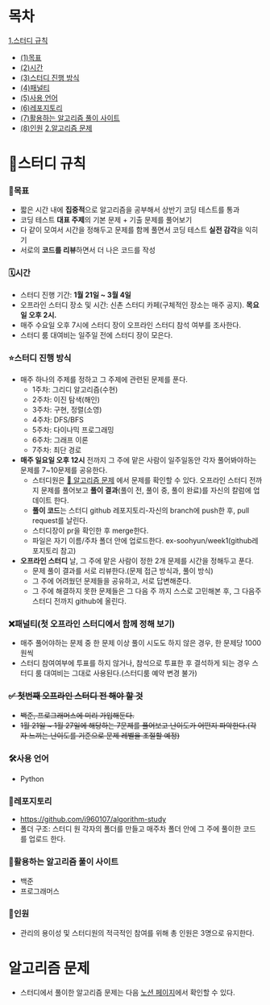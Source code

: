 # 목차
[1.스터디 규칙](#스터디-규칙)  
+ [(1)목표](#목표)
+ [(2)시간](#시간)
+ [(3)스터디 진행 방식](#스터디-진행-방식)
+ [(4)패널티](#패널티)
+ [(5)사용 언어](#사용-언어)
+ [(6)레포지토리](#레포지토리)
+ [(7)활용하는 알고리즘 풀이 사이트](#활용하는-알고리즘-풀이-사이트)
+ [(8)인원](#인원)
[2.알고리즘 문제](#알고리즘-문제)  

# 🚨스터디 규칙

### 🎯목표

- 짧은 시간 내에 **집중적**으로 알고리즘을 공부해서 상반기 코딩 테스트를 통과
- 코딩 테스트 **대표 주제**의 기본 문제 + 기출 문제를 풀어보기
- 다 같이 모여서 시간을 정해두고 문제를 함께 풀면서 코딩 테스트 **실전 감각**을 익히기
- 서로의 **코드를 리뷰**하면서 더 나은 코드를 작성

### 🗓️시간

- 스터디 진행 기간:  **1월 21일 ~ 3월 4일**
- 오프라인 스터디 장소 및 시간: 신촌 스터디 카페(구체적인 장소는 매주 공지). **목요일 오후 2시.**
- 매주 수요일 오후 7시에 스터디 장이 오프라인 스터디 참석 여부를 조사한다.
- 스터디 룸 대여비는 일주일 전에 스터디 장이 모은다.

### ⭐️스터디 진행 방식

- 매주 하나의 주제를 정하고 그 주제에 관련된 문제를 푼다.
    - 1주차: 그리디 알고리즘(수현)
    - 2주차: 이진 탐색(해인)
    - 3주차: 구현, 정렬(소영)
    - 4주차: DFS/BFS
    - 5주차: 다이나믹 프로그래밍
    - 6주차: 그래프 이론
    - 7주차: 최단 경로
- **매주 일요일 오후 12시** 전까지 그 주에 맡은 사람이 일주일동안 각자 풀어봐야하는 문제를 7~10문제를 공유한다.
    - 스터디원은 [📖 알고리즘 문제](https://www.notion.so/d86884bbf54d42688bdf52eef054a4c2) 에서 문제를 확인할 수 있다. 오프라인 스터디 전까지 문제를 풀어보고 **풀이 결과**(풀이 전, 풀이 중, 풀이 완료)를 자신의 칼럼에 업데이트 한다.
    - **풀이 코드**는 스터디 github 레포지토리-자신의 branch에 push한 후, pull request를 날린다.
    - 스터디장이 pr을 확인한 후 merge한다.
    - 파일은 자기 이름/주차  폴더 안에 업로드한다. ex-soohyun/week1(github레포지토리 참고)
- **오프라인 스터디** 날, 그 주에 맡은 사람이 정한 2개 문제를 시간을 정해두고 푼다.
    - 문제 풀이 결과를 서로 리뷰한다.(문제 접근 방식과, 풀이 방식)
    - 그 주에 어려웠던 문제들을 공유하고, 서로 답변해준다.
    - 그 주에 해결하지 못한 문제들은 그 다음 주 까지 스스로 고민해본 후, 그 다음주 스터디 전까지 github에 올린다.

### ❌패널티(첫 오프라인 스터디에서 함께 정해 보기)

- 매주 풀어야하는 문제 중 한 문제 이상 풀이 시도도 하지 않은 경우, 한 문제당 1000원씩
- 스터디 참여여부에 투표를 하지 않거나, 참석으로 투표한 후 결석하게 되는 경우 스터디 룸 대여비는 그대로 사용된다.(스터디룸 예약 변경 불가)

### ~~✅ 첫번째 오프라인 스터디 전 해야 할 것~~

- ~~백준, 프로그래머스에 미리 가입해둔다.~~
- ~~1월 21일 ~ 1월 27일에 해당하는 7문제를 풀어보고 난이도가 어떤지 파악한다.(각자 느끼는 난이도를 기준으로 문제 레벨을 조절할 예정)~~

### 🛠️사용 언어

- Python

### 💾레포지토리

- https://github.com/i960107/algorithm-study
- 폴더 구조: 스터디 원 각자의 폴더를 만들고 매주차 폴더 안에 그 주에 풀이한 코드를 업로드 한다.

### 🔖활용하는 알고리즘 풀이 사이트

- 백준
- 프로그래머스

### 👯인원

- 관리의 용이성 및 스터디원의 적극적인 참여를 위해 총 인원은 3명으로 유지한다.

# 알고리즘 문제
+ 스터디에서 풀이한 알고리즘 문제는 다음 [노션 페이지](https://smooth-budget-2cf.notion.site/3595b7795704458ab894b089c69e2eb6)에서 확인할 수 있다. 
